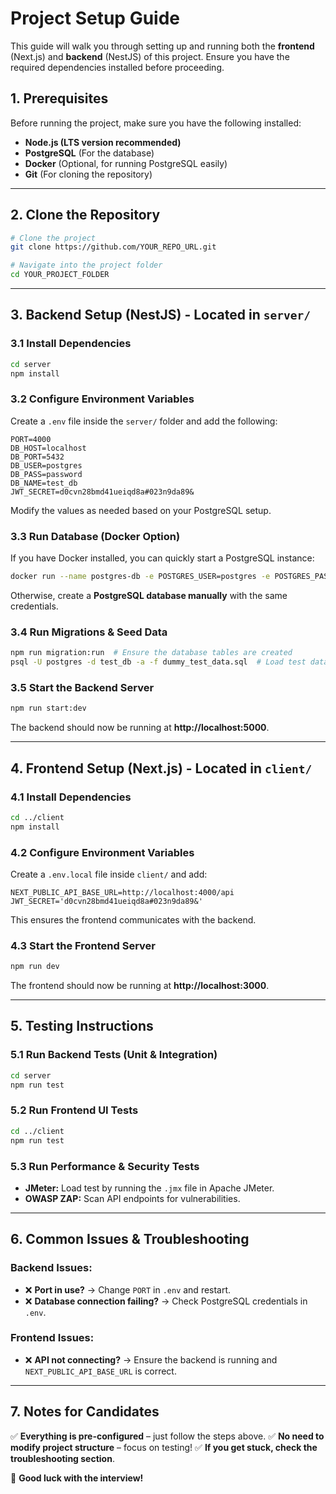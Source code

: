 # Project Setup Guide

This guide will walk you through setting up and running both the **frontend** (Next.js) and **backend** (NestJS) of this project. Ensure you have the required dependencies installed before proceeding.

## **1. Prerequisites**
Before running the project, make sure you have the following installed:
- **Node.js (LTS version recommended)**
- **PostgreSQL** (For the database)
- **Docker** (Optional, for running PostgreSQL easily)
- **Git** (For cloning the repository)

---

## **2. Clone the Repository**
```sh
# Clone the project
git clone https://github.com/YOUR_REPO_URL.git

# Navigate into the project folder
cd YOUR_PROJECT_FOLDER
```

---

## **3. Backend Setup (NestJS) - Located in `server/`**
### **3.1 Install Dependencies**
```sh
cd server
npm install
```

### **3.2 Configure Environment Variables**
Create a `.env` file inside the `server/` folder and add the following:
```
PORT=4000
DB_HOST=localhost
DB_PORT=5432
DB_USER=postgres
DB_PASS=password
DB_NAME=test_db
JWT_SECRET=d0cvn28bmd41ueiqd8a#023n9da89&
```
Modify the values as needed based on your PostgreSQL setup.

### **3.3 Run Database (Docker Option)**
If you have Docker installed, you can quickly start a PostgreSQL instance:
```sh
docker run --name postgres-db -e POSTGRES_USER=postgres -e POSTGRES_PASSWORD=password -e POSTGRES_DB=test_db -p 5432:5432 -d postgres
```
Otherwise, create a **PostgreSQL database manually** with the same credentials.

### **3.4 Run Migrations & Seed Data**
```sh
npm run migration:run  # Ensure the database tables are created
psql -U postgres -d test_db -a -f dummy_test_data.sql  # Load test data (if needed)
```

### **3.5 Start the Backend Server**
```sh
npm run start:dev
```
The backend should now be running at **http://localhost:5000**.

---

## **4. Frontend Setup (Next.js) - Located in `client/`**
### **4.1 Install Dependencies**
```sh
cd ../client
npm install
```

### **4.2 Configure Environment Variables**
Create a `.env.local` file inside `client/` and add:
```
NEXT_PUBLIC_API_BASE_URL=http://localhost:4000/api
JWT_SECRET='d0cvn28bmd41ueiqd8a#023n9da89&'
```
This ensures the frontend communicates with the backend.

### **4.3 Start the Frontend Server**
```sh
npm run dev
```
The frontend should now be running at **http://localhost:3000**.

---

## **5. Testing Instructions**
### **5.1 Run Backend Tests (Unit & Integration)**
```sh
cd server
npm run test
```

### **5.2 Run Frontend UI Tests**
```sh
cd ../client
npm run test
```

### **5.3 Run Performance & Security Tests**
- **JMeter:** Load test by running the `.jmx` file in Apache JMeter.
- **OWASP ZAP:** Scan API endpoints for vulnerabilities.

---

## **6. Common Issues & Troubleshooting**
### **Backend Issues:**
- ❌ **Port in use?** → Change `PORT` in `.env` and restart.
- ❌ **Database connection failing?** → Check PostgreSQL credentials in `.env`.

### **Frontend Issues:**
- ❌ **API not connecting?** → Ensure the backend is running and `NEXT_PUBLIC_API_BASE_URL` is correct.

---

## **7. Notes for Candidates**
✅ **Everything is pre-configured** – just follow the steps above.
✅ **No need to modify project structure** – focus on testing!
✅ **If you get stuck, check the troubleshooting section**.

🚀 **Good luck with the interview!**
